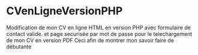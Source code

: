 # CVenLigneVersionPHP
Modification de mon CV en ligne HTML en version PHP avec formulaire de contact valide. et page securisée par mot de passe pour le telechargement de mon CV en version PDF
Ceci afin de montrer mon savoir faire de débutante
